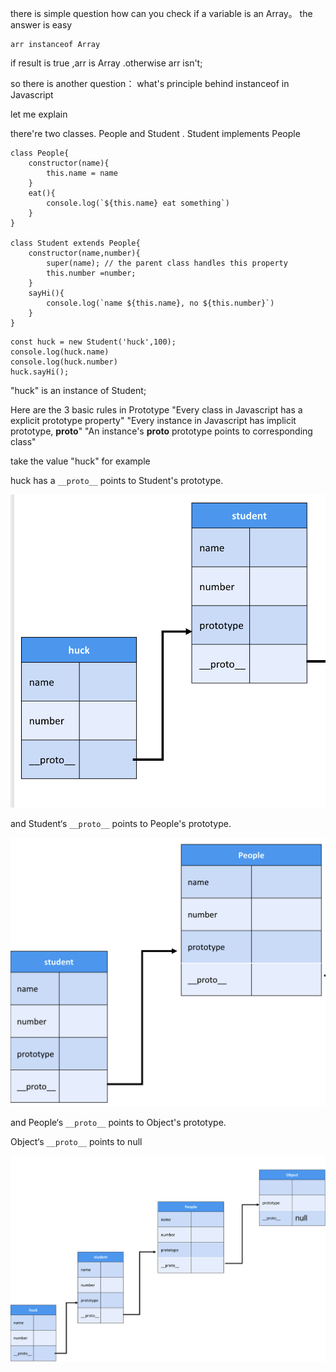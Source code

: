 there is simple question how can you check if a variable is an Array。
the answer is easy 
```
arr instanceof Array
```
if result is true  ,arr is Array .otherwise  arr isn't;

so there is another question：  what's  principle behind instanceof in Javascript

let me explain

there're two classes. People and Student . Student implements People
```
class People{
    constructor(name){
        this.name = name
    }
    eat(){
        console.log(`${this.name} eat something`)
    }
}

class Student extends People{
    constructor(name,number){
        super(name); // the parent class handles this property
        this.number =number;
    }
    sayHi(){
        console.log(`name ${this.name}, no ${this.number}`)
    }
}
```

```
const huck = new Student('huck',100);
console.log(huck.name)
console.log(huck.number)
huck.sayHi();
```

"huck" is an instance of Student;

Here are the 3 basic rules in Prototype
"Every class in Javascript has a explicit prototype property"
"Every instance in Javascript has implicit prototype, __proto__"
"An instance's __proto__ prototype points to corresponding class"

take the value "huck" for example 

huck has a `__proto__`  points to Student's prototype.

![protytype](./images/prototype/p1@2x.png)

and Student‘s  `__proto__`  points to People's prototype.

![protytype](./images/prototype/p2@2x.png)

and People‘s  `__proto__`  points to Object's prototype.


Object‘s  `__proto__`  points to null

![protytype](./images/prototype/p3@2x.png)
